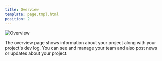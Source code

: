 ```yaml
---
title: Overview
template: page.tmpl.html
position: 2
---
```


![Overview](/images/platform/dashboard_overview.png)

The overview page shows information about your project along with your project's dev log. You can see and manage your team and also post news or updates about your project.


